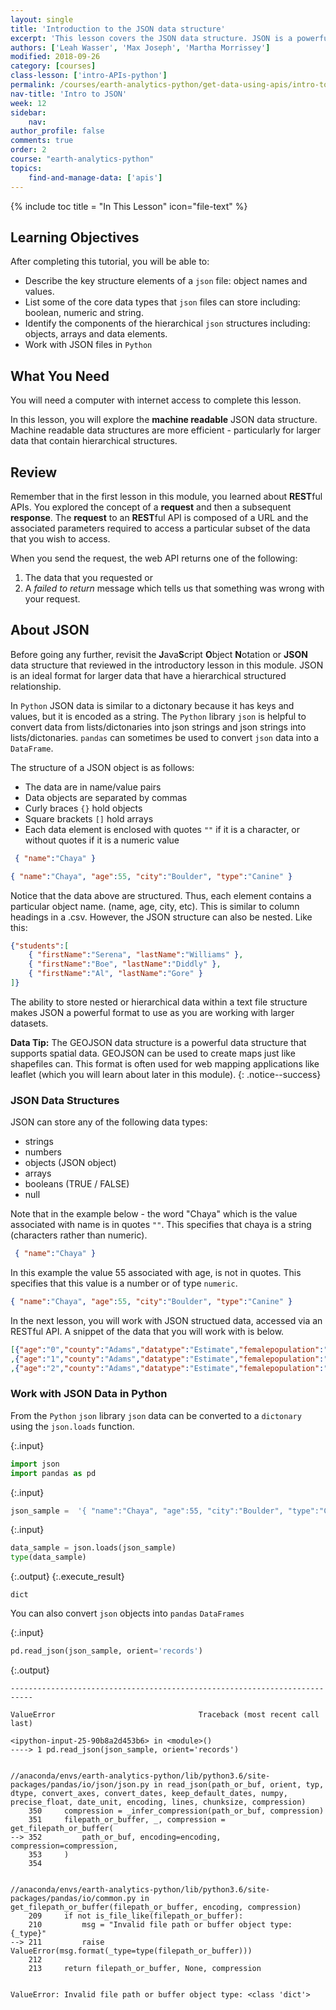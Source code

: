 ```yaml
---
layout: single
title: 'Introduction to the JSON data structure'
excerpt: 'This lesson covers the JSON data structure. JSON is a powerful text based format that supports hierarchical data structures. It is the core structure used to create geoJSON which is a spatial version of json that can be used to create maps. JSON is preferred for use over .csv files for data structures as it has been proven to be more efficient - particulary as data size becomes large.'
authors: ['Leah Wasser', 'Max Joseph', 'Martha Morrissey']
modified: 2018-09-26
category: [courses]
class-lesson: ['intro-APIs-python']
permalink: /courses/earth-analytics-python/get-data-using-apis/intro-to-JSON/
nav-title: 'Intro to JSON'
week: 12
sidebar:
    nav:
author_profile: false
comments: true
order: 2
course: "earth-analytics-python"
topics:
    find-and-manage-data: ['apis']
---
```

{% include toc title = "In This Lesson" icon="file-text" %}

<div class='notice--success' markdown="1">

## <i class="fa fa-graduation-cap" aria-hidden="true"></i> Learning Objectives

After completing this tutorial, you will be able to:

* Describe the key structure elements of a `json` file: object names and values.
* List some of the core data types that `json` files can store including: boolean, numeric and string.
* Identify the components of the hierarchical `json` structures including: objects, arrays and data elements.
* Work with JSON files in `Python`

## <i class="fa fa-check-square-o fa-2" aria-hidden="true"></i> What You Need

You will need a computer with internet access to complete this lesson.

</div>


In this lesson, you will explore the **machine readable** JSON data structure. Machine readable
data structures are more efficient - particularly for larger data that contain
hierarchical structures.

## Review

Remember that in the first lesson in this module, you learned about **REST**ful APIs.
You explored the concept of a **request** and then a subsequent
**response**. The **request** to an **REST**ful API is composed of a URL and the
associated parameters required to access a particular subset of the data that you
wish to access.

When you send the request, the web API returns one of the following:

 1. The data that you requested or
 2. A *failed to return* message which tells us that something was wrong with your request.


## About JSON
Before going any further, revisit the **J**ava**S**cript
**O**bject **N**otation or **JSON** data structure that reviewed in the introductory
lesson in this module. JSON is an ideal format for larger data that have a hierarchical structured relationship.

In `Python` JSON data is similar to a dictonary because it has keys and values, but it is encoded as a string. The `Python` library `json` is helpful to convert data from lists/dictonaries into json strings and json strings into lists/dictonaries. `pandas` can sometimes be used to convert `json` data into a `DataFrame`. 

The structure of a JSON object is as follows:

* The data are in name/value pairs
* Data objects are separated by commas
* Curly braces `{}` hold objects
* Square brackets `[]` hold arrays
* Each data element is enclosed with quotes `""` if it is a character, or without quotes if it is a numeric value

```json
 { "name":"Chaya" }
```

```json
{ "name":"Chaya", "age":55, "city":"Boulder", "type":"Canine" }
```

Notice that the data above are structured. Thus, each element contains a particular
object name. (name, age, city, etc). This is similar to column headings in a .csv.
However, the JSON structure can also be nested. Like this:

```json
{"students":[
    { "firstName":"Serena", "lastName":"Williams" },
    { "firstName":"Boe", "lastName":"Diddly" },
    { "firstName":"Al", "lastName":"Gore" }
]}
```

The ability to store nested or hierarchical data within a text file structure makes
JSON a powerful format to use as you are working with larger datasets.

<i class="fa fa-lightbulb-o" aria-hidden="true"></i> **Data Tip:** The GEOJSON
data structure is a powerful data structure that supports spatial data. GEOJSON
can be used to create maps just like shapefiles can. This format is often used
for web mapping applications like leaflet (which you will learn about later in
this module).
{: .notice--success}


### JSON Data Structures

JSON can store any of the following data types:

* strings
* numbers
* objects (JSON object)
* arrays
* booleans (TRUE / FALSE)
* null

Note that in the example below - the word "Chaya" which is the value associated with
name is in quotes `""`. This specifies that chaya is a string (characters rather
than numeric).

```json
 { "name":"Chaya" }
```

In this example the value 55 associated with age, is not in quotes. This specifies
that this value is a number or of type `numeric`.

```json
{ "name":"Chaya", "age":55, "city":"Boulder", "type":"Canine" }
```

In the next lesson, you will work with JSON structued data, accessed via an RESTful
API. A snippet of the data that you will work with is below.

```json
[{"age":"0","county":"Adams","datatype":"Estimate","femalepopulation":"2404","fipscode":"1","malepopulation":"2354","totalpopulation":"4758","year":"1990"}
,{"age":"1","county":"Adams","datatype":"Estimate","femalepopulation":"2375","fipscode":"1","malepopulation":"2345","totalpopulation":"4720","year":"1990"}
,{"age":"2","county":"Adams","datatype":"Estimate","femalepopulation":"2219","fipscode":"1","malepopulation":"2413","totalpopulation":"4632","year":"1990"}]
```

### Work with JSON Data in Python

From the `Python` `json` library `json` data can be converted to a `dictonary` using the `json.loads` function.

{:.input}
```python
import json
import pandas as pd
```

{:.input}
```python
json_sample =  '{ "name":"Chaya", "age":55, "city":"Boulder", "type":"Canine" }'
```

{:.input}
```python
data_sample = json.loads(json_sample)
type(data_sample)
```

{:.output}
{:.execute_result}



    dict





You can also convert `json` objects into `pandas` `DataFrames`

{:.input}
```python
pd.read_json(json_sample, orient='records')
```

{:.output}

    ---------------------------------------------------------------------------

    ValueError                                Traceback (most recent call last)

    <ipython-input-25-90b8a2d453b6> in <module>()
    ----> 1 pd.read_json(json_sample, orient='records')
    

    //anaconda/envs/earth-analytics-python/lib/python3.6/site-packages/pandas/io/json/json.py in read_json(path_or_buf, orient, typ, dtype, convert_axes, convert_dates, keep_default_dates, numpy, precise_float, date_unit, encoding, lines, chunksize, compression)
        350     compression = _infer_compression(path_or_buf, compression)
        351     filepath_or_buffer, _, compression = get_filepath_or_buffer(
    --> 352         path_or_buf, encoding=encoding, compression=compression,
        353     )
        354 


    //anaconda/envs/earth-analytics-python/lib/python3.6/site-packages/pandas/io/common.py in get_filepath_or_buffer(filepath_or_buffer, encoding, compression)
        209     if not is_file_like(filepath_or_buffer):
        210         msg = "Invalid file path or buffer object type: {_type}"
    --> 211         raise ValueError(msg.format(_type=type(filepath_or_buffer)))
        212 
        213     return filepath_or_buffer, None, compression


    ValueError: Invalid file path or buffer object type: <class 'dict'>


